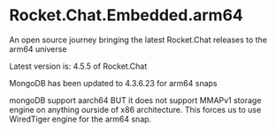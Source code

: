 # Rocket.Chat.Embedded.arm64
An open source journey bringing the latest Rocket.Chat releases to the arm64 universe

Latest version is: 4.5.5 of Rocket.Chat

MongoDB has been updated to 4.3.6.23 for arm64 snaps

mongoDB support aarch64  BUT it does not support MMAPv1 storage engine on anything ourside of x86 architecture.   This forces us to use WiredTiger engine for the arm64 snap.   

